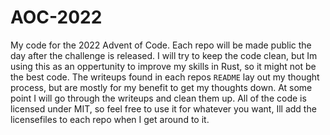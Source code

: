 # AOC-2022

My code for the 2022 Advent of Code. Each repo will be made public the day after the challenge is released. I will try to keep the code clean, but Im using this as an oppertunity to improve my skills in Rust, so it might not be the best code. The writeups found in each repos `README` lay out my thought process, but are mostly for my benefit to get my thoughts down. At some point I will go through the writeups and clean them up. All of the code is licensed under MIT, so feel free to use it for whatever you want, Ill add the licensefiles to each repo when I get around to it.
